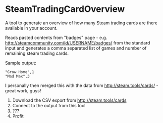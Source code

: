 # SteamTradingCardOverview

A tool to generate an overview of how many Steam trading cards are there available in your account.

Reads pasted contents from "badges" page - e.g. http://steamcommunity.com/id/USERNAME/badges/ from the standard input and generates a comma separated list of games and number of remaining steam trading cards. 

Sample output:

    "Grow Home",1  
    "Mad Max",3
    
I personally then merged this with the data from http://steam.tools/cards/ - great work, guys!
1. Download the CSV export from http://steam.tools/cards
2. Connect to the output from this tool
3. ???
4. Profit